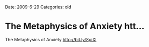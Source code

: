 Date: 2009-6-29
Categories: old

# The Metaphysics of Anxiety htt...

The Metaphysics of Anxiety <a href="http://bit.ly/SpiXl" rel="nofollow">http://bit.ly/SpiXl</a>
